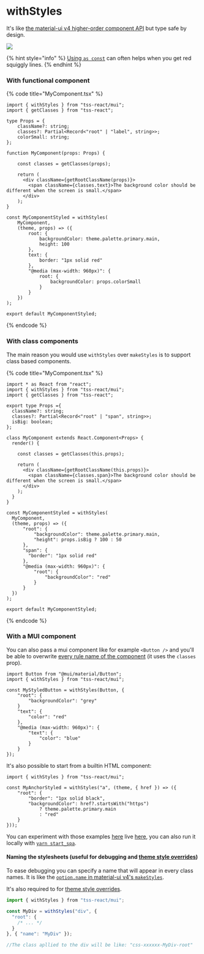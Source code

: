 # withStyles

It's like [the material-ui v4 higher-order component API](https://mui.com/styles/basics/#higher-order-component-api) but type safe by design.

![](https://user-images.githubusercontent.com/6702424/136705025-dadfff08-7d9a-49f7-8696-533ca38ec38f.gif)

{% hint style="info" %}
&#x20;[Using `as const`](https://github.com/garronej/tss-react/blob/0b8d83d0d49b1198af438409cc2e2b9dc023e6f0/src/test/types/withStyles\_classes.tsx#L112-L142) can often helps when you get red squiggly lines.
{% endhint %}

### With functional component

{% code title="MyComponent.tsx" %}
```tsx
import { withStyles } from "tss-react/mui";
import { getClasses } from "tss-react";

type Props = {
    className?: string;
    classes?: Partial<Record<"root" | "label", string>>;
    colorSmall: string;
};

function MyComponent(props: Props) {

    const classes = getClasses(props);

    return (
      <div className={getRootClassName(props)}>
        <span className={classes.text}>The background color should be different when the screen is small.</span>
      </div>
    );
}

const MyComponentStyled = withStyles(
    MyComponent, 
    (theme, props) => ({
        root: {
            backgroundColor: theme.palette.primary.main,
            height: 100
        },
        text: {
            border: "1px solid red"
        },
        "@media (max-width: 960px)": {
            root: {
                backgroundColor: props.colorSmall
            }
        }
    })
);

export default MyComponentStyled;
```
{% endcode %}

### With class components

The main reason you would use `withStyles` over `makeStyles` is to support class based components.

{% code title="MyComponent.tsx" %}
```tsx
import * as React from "react";
import { withStyles } from "tss-react/mui";
import { getClasses } from "tss-react";

export type Props ={
  className?: string;
  classes?: Partial<Record<"root" | "span", string>>;
  isBig: boolean;
};

class MyComponent extends React.Component<Props> {
  render() {
  
    const classes = getClasses(this.props);

    return (
      <div className={getRootClassName(this.props)}>
        <span className={classes.span}>The background color should be different when the screen is small.</span>
      </div>
    );
  }
}

const MyComponentStyled = withStyles(
  MyComponent, 
  (theme, props) => ({
      "root": {
          "backgroundColor": theme.palette.primary.main,
          "height": props.isBig ? 100 : 50
      },
      "span": {
        "border": "1px solid red"
      },
      "@media (max-width: 960px)": {
          "root": {
              "backgroundColor": "red"
          }
      }
  })
);

export default MyComponentStyled;
```
{% endcode %}

### With a MUI component

You can also pass a mui component like for example `<Button />` and you'll be able to overwrite [every rule name of the component](https://mui.com/api/button/#css) (it uses the `classes` prop).

```tsx
import Button from "@mui/material/Button";
import { withStyles } from "tss-react/mui";

const MyStyledButton = withStyles(Button, {
    "root": {
        "backgroundColor": "grey"
    }
    "text": {
        "color": "red"
    },
    "@media (max-width: 960px)": {
        "text": {
            "color": "blue"
        }
    }
});
```

It's also possible to start from a builtin HTML component:

```tsx
import { withStyles } from "tss-react/mui";

const MyAnchorStyled = withStyles("a", (theme, { href }) => ({
    "root": {
        "border": "1px solid black",
        "backgroundColor": href?.startsWith("https")
            ? theme.palette.primary.main
            : "red"
    }
}));
```

You can experiment with those examples [here](https://github.com/garronej/tss-react/blob/0b8d83d0d49b1198af438409cc2e2b9dc023e6f0/src/test/apps/spa/src/App.tsx#L240-L291) live [here](https://www.tss-react.dev/test/), you can also run it locally with [`yarn start_spa`](https://github.com/garronej/tss-react#development).

#### Naming the stylesheets (useful for debugging and [theme style overrides](../mui-global-styleoverrides.md))

To ease debugging you can specify a name that will appear in every class names. It is like the [`option.name` in material-ui v4's `makeStyles`](https://mui.com/styles/api/#makestyles-styles-options-hook).

It's also required to for [theme style overrides](../mui-global-styleoverrides.md).

```typescript
import { withStyles } from "tss-react/mui";

const MyDiv = withStyles("div", {
  "root": {
    /* ... */
  }
}, { "name": "MyDiv" });

//The class apllied to the div will be like: "css-xxxxxx-MyDiv-root"
```
